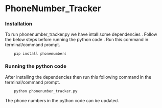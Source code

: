 # PhoneNumber_Tracker

### Installation

To run phonenumber_tracker.py we have intall some dependencies . Follow the below steps before running the python code . Run this command in terminal/command prompt.

```bash
    pip install phonenumbers
```

### Running the python code

After installing the dependencies then run this following command in the terminal/command prompt.

 ```bash
     python phonenumber_tracker.py
 ```
The phone numbers in the python code can be updated.
